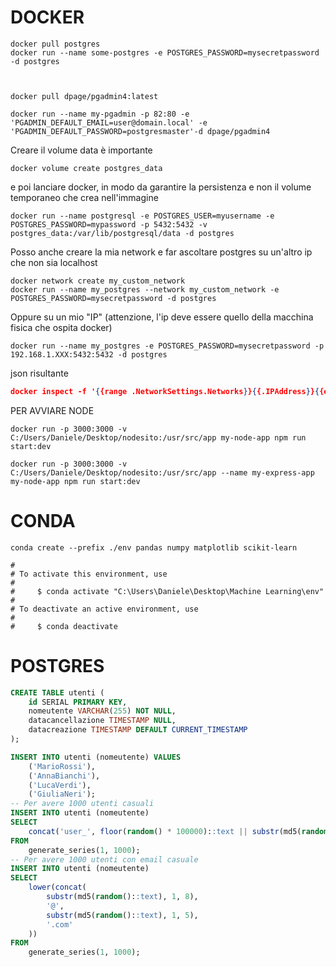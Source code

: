 # DOCKER #
``` shell
docker pull postgres
docker run --name some-postgres -e POSTGRES_PASSWORD=mysecretpassword -d postgres



docker pull dpage/pgadmin4:latest

docker run --name my-pgadmin -p 82:80 -e 'PGADMIN_DEFAULT_EMAIL=user@domain.local' -e 'PGADMIN_DEFAULT_PASSWORD=postgresmaster'-d dpage/pgadmin4
```

Creare il volume data è importante 
```
docker volume create postgres_data
```
e poi lanciare docker, in modo da garantire la persistenza e non il volume temporaneo che crea nell'immagine
```
docker run --name postgresql -e POSTGRES_USER=myusername -e POSTGRES_PASSWORD=mypassword -p 5432:5432 -v postgres_data:/var/lib/postgresql/data -d postgres
```
Posso anche creare la mia network e far ascoltare postgres su un'altro ip che non sia localhost
```
docker network create my_custom_network
docker run --name my_postgres --network my_custom_network -e POSTGRES_PASSWORD=mysecretpassword -d postgres
```
Oppure su un mio "IP" (attenzione, l'ip deve essere quello della macchina fisica che ospita docker)
```
docker run --name my_postgres -e POSTGRES_PASSWORD=mysecretpassword -p 192.168.1.XXX:5432:5432 -d postgres
```
json risultante
```json
docker inspect -f '{{range .NetworkSettings.Networks}}{{.IPAddress}}{{end}}' my_postgres
```

PER AVVIARE NODE
```
docker run -p 3000:3000 -v C:/Users/Daniele/Desktop/nodesito:/usr/src/app my-node-app npm run start:dev

docker run -p 3000:3000 -v C:/Users/Daniele/Desktop/nodesito:/usr/src/app --name my-express-app my-node-app npm run start:dev
```
# CONDA #
```
conda create --prefix ./env pandas numpy matplotlib scikit-learn 

#
# To activate this environment, use
#
#     $ conda activate "C:\Users\Daniele\Desktop\Machine Learning\env"
#
# To deactivate an active environment, use
#
#     $ conda deactivate
```

# POSTGRES #
``` sql
CREATE TABLE utenti (
    id SERIAL PRIMARY KEY,
    nomeutente VARCHAR(255) NOT NULL,
    datacancellazione TIMESTAMP NULL,
    datacreazione TIMESTAMP DEFAULT CURRENT_TIMESTAMP
);

INSERT INTO utenti (nomeutente) VALUES
    ('MarioRossi'),
    ('AnnaBianchi'),
    ('LucaVerdi'),
    ('GiuliaNeri');
-- Per avere 1000 utenti casuali
INSERT INTO utenti (nomeutente)
SELECT 
    concat('user_', floor(random() * 100000)::text || substr(md5(random()::text), 1, 6))
FROM 
    generate_series(1, 1000);
-- Per avere 1000 utenti con email casuale
INSERT INTO utenti (nomeutente)
SELECT 
    lower(concat(
        substr(md5(random()::text), 1, 8), 
        '@',
        substr(md5(random()::text), 1, 5),
        '.com'
    ))
FROM 
    generate_series(1, 1000);

```

